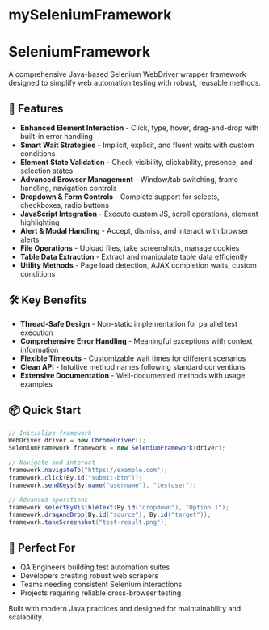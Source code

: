 # mySeleniumFramework
# SeleniumFramework

A comprehensive Java-based Selenium WebDriver wrapper framework designed to simplify web automation testing with robust, reusable methods.

## 🚀 Features

- **Enhanced Element Interaction** - Click, type, hover, drag-and-drop with built-in error handling
- **Smart Wait Strategies** - Implicit, explicit, and fluent waits with custom conditions
- **Element State Validation** - Check visibility, clickability, presence, and selection states
- **Advanced Browser Management** - Window/tab switching, frame handling, navigation controls
- **Dropdown & Form Controls** - Complete support for selects, checkboxes, radio buttons
- **JavaScript Integration** - Execute custom JS, scroll operations, element highlighting
- **Alert & Modal Handling** - Accept, dismiss, and interact with browser alerts
- **File Operations** - Upload files, take screenshots, manage cookies
- **Table Data Extraction** - Extract and manipulate table data efficiently
- **Utility Methods** - Page load detection, AJAX completion waits, custom conditions

## 🛠️ Key Benefits

- **Thread-Safe Design** - Non-static implementation for parallel test execution
- **Comprehensive Error Handling** - Meaningful exceptions with context information
- **Flexible Timeouts** - Customizable wait times for different scenarios
- **Clean API** - Intuitive method names following standard conventions
- **Extensive Documentation** - Well-documented methods with usage examples

## 📦 Quick Start

```java
// Initialize framework
WebDriver driver = new ChromeDriver();
SeleniumFramework framework = new SeleniumFramework(driver);

// Navigate and interact
framework.navigateTo("https://example.com");
framework.click(By.id("submit-btn"));
framework.sendKeys(By.name("username"), "testuser");

// Advanced operations
framework.selectByVisibleText(By.id("dropdown"), "Option 1");
framework.dragAndDrop(By.id("source"), By.id("target"));
framework.takeScreenshot("test-result.png");
```

## 🎯 Perfect For

- QA Engineers building test automation suites
- Developers creating robust web scrapers
- Teams needing consistent Selenium interactions
- Projects requiring reliable cross-browser testing

Built with modern Java practices and designed for maintainability and scalability.
